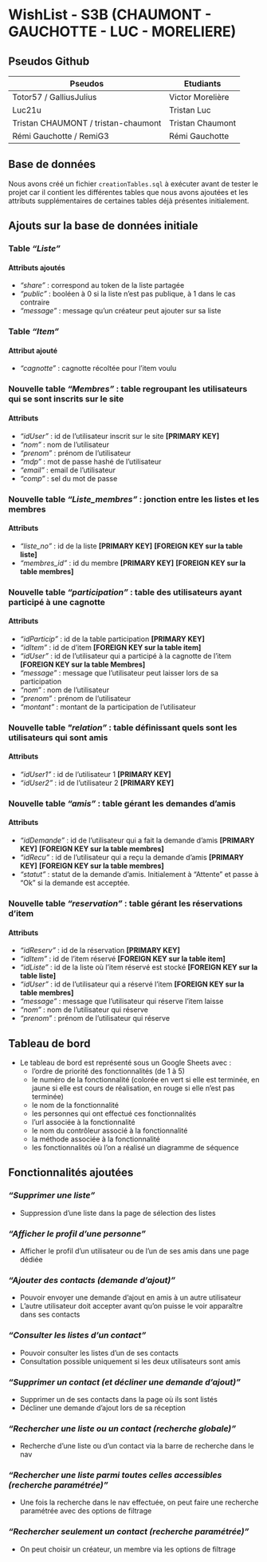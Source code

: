 # WishList - S3B (CHAUMONT - GAUCHOTTE - LUC - MORELIERE)

## Pseudos Github

| Pseudos                              | Etudiants |
| -------------                        | ------------- |
| Totor57 / GalliusJulius              | Victor Morelière  |
| Luc21u                               | Tristan Luc  |
| Tristan CHAUMONT / tristan-chaumont  | Tristan Chaumont  |
| Rémi Gauchotte / RemiG3              | Rémi Gauchotte  |


 

## Base de données

Nous avons créé un fichier `creationTables.sql` à exécuter avant de tester le projet car il contient les différentes tables que nous avons ajoutées et les attributs supplémentaires de certaines tables déjà présentes initialement.




## Ajouts sur la base de données initiale



### Table *“Liste”*
#### Attributs ajoutés

- *“share”* : correspond au token de la liste partagée
- *“public”* : booléen à 0 si la liste n’est pas publique, à 1 dans le cas contraire
- *“message”* : message qu’un créateur peut ajouter sur sa liste



### Table *“Item”*
#### Attribut ajouté

- *“cagnotte”* : cagnotte récoltée pour l’item voulu



### Nouvelle table *“Membres”* : table regroupant les utilisateurs qui se sont inscrits sur le site
#### Attributs

- *“idUser”* : id de l’utilisateur inscrit sur le site **[PRIMARY KEY]**
- *“nom”* : nom de l’utilisateur
- *“prenom”* : prénom de l’utilisateur
- *“mdp”* : mot de passe hashé de l’utilisateur
- *“email”* : email de l’utilisateur
- *“comp”* : sel du mot de passe



### Nouvelle table *“Liste_membres”* : jonction entre les listes et les membres
#### Attributs

- *“liste_no”* : id de la liste **[PRIMARY KEY]** **[FOREIGN KEY sur la table liste]**
- *“membres_id”* : id du membre **[PRIMARY KEY]** **[FOREIGN KEY sur la table membres]**



### Nouvelle table *“participation”* : table des utilisateurs ayant participé à une cagnotte
#### Attributs

- *“idParticip”* : id de la table participation **[PRIMARY KEY]**
- *“idItem”* : id de d’item **[FOREIGN KEY sur la table item]**
- *“idUser”* : id de l’utilisateur qui a participé à la cagnotte de l’item **[FOREIGN KEY sur la table Membres]**
- *“message”* : message que l’utilisateur peut laisser lors de sa participation
- *“nom”* : nom de l’utilisateur
- *“prenom”* : prénom de l’utilisateur
- *“montant”* : montant de la participation de l’utilisateur



### Nouvelle table *"relation”* : table définissant quels sont les utilisateurs qui sont amis
#### Attributs

- *“idUser1”* : id de l’utilisateur 1 **[PRIMARY KEY]**
- *“idUser2”* : id de l’utilisateur 2 **[PRIMARY KEY]**



### Nouvelle table *“amis”* : table gérant les demandes d’amis
#### Attributs

- *“idDemande”* : id de l’utilisateur qui a fait la demande d’amis **[PRIMARY KEY]** **[FOREIGN KEY sur la table membres]**
- *“idRecu”* : id de l’utilisateur qui a reçu la demande d’amis **[PRIMARY KEY]** **[FOREIGN KEY sur la table membres]**
- *“statut”* : statut de la demande d’amis. Initialement à “Attente” et passe à “Ok” si la demande est acceptée.



### Nouvelle table *“reservation”* : table gérant les réservations d’item
#### Attributs

- *“idReserv”* : id de la réservation **[PRIMARY KEY]**
- *“idItem”* : id de l’item réservé **[FOREIGN KEY sur la table item]**
- *“idListe”* : id de la liste où l’item réservé est stocké **[FOREIGN KEY sur la table liste]**
- *“idUser”* : id de l’utilisateur qui a réservé l’item **[FOREIGN KEY sur la table membres]**
- *“message”* : message que l’utilisateur qui réserve l’item laisse
- *“nom”* : nom de l’utilisateur qui réserve
- *“prenom”* : prénom de l’utilisateur qui réserve




## Tableau de bord

- Le tableau de bord est représenté sous un Google Sheets avec : 
  - l’ordre de priorité des fonctionnalités (de 1 à 5)
  - le numéro de la fonctionnalité (colorée en vert si elle est terminée, en jaune si elle est cours de réalisation, en rouge si elle n’est pas terminée)
  - le nom de la fonctionnalité
  - les personnes qui ont effectué ces fonctionnalités
  - l’url associée à la fonctionnalité
  - le nom du contrôleur associé à la fonctionnalité
  - la méthode associée à la fonctionnalité
  - les fonctionnalités où l’on a réalisé un diagramme de séquence



## Fonctionnalités ajoutées

### *“Supprimer une liste”*

- Suppression d’une liste dans la page de sélection des listes



### *“Afficher le profil d’une personne”*

- Afficher le profil d’un utilisateur ou de l’un de ses amis dans une page dédiée



### *“Ajouter des contacts (demande d’ajout)”*

- Pouvoir envoyer une demande d’ajout en amis à un autre utilisateur
- L’autre utilisateur doit accepter avant qu’on puisse le voir apparaître dans ses contacts



### *“Consulter les listes d’un contact”*

- Pouvoir consulter les listes d’un de ses contacts
- Consultation possible uniquement si les deux utilisateurs sont amis



### *“Supprimer un contact (et décliner une demande d’ajout)”*

- Supprimer un de ses contacts dans la page où ils sont listés
- Décliner une demande d’ajout lors de sa réception



### *“Rechercher une liste ou un contact (recherche globale)”*

- Recherche d’une liste ou d’un contact via la barre de recherche dans le nav



### *“Rechercher une liste parmi toutes celles accessibles (recherche paramétrée)”*

- Une fois la recherche dans le nav effectuée, on peut faire une recherche paramétrée avec des options de filtrage



### *“Rechercher seulement un contact (recherche paramétrée)”*

- On peut choisir un créateur, un membre via les options de filtrage
